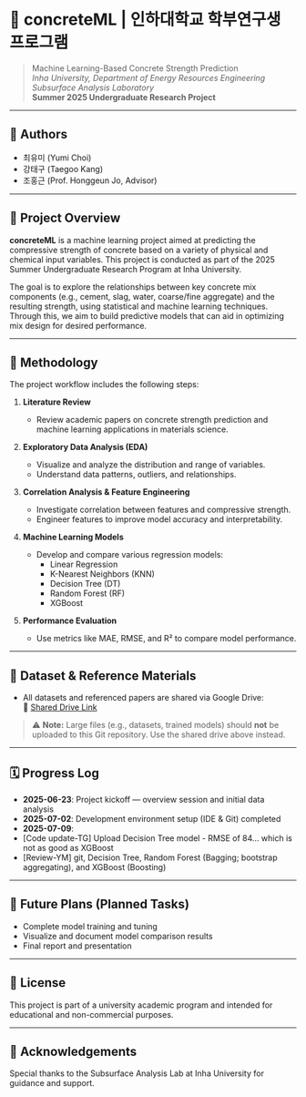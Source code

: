 # 🧱 concreteML | 인하대학교 학부연구생 프로그램 

> Machine Learning-Based Concrete Strength Prediction  
> *Inha University, Department of Energy Resources Engineering*  
> *Subsurface Analysis Laboratory*  
> **Summer 2025 Undergraduate Research Project**

---

## 👥 Authors
- 최유미 (Yumi Choi)  
- 강태구 (Taegoo Kang)  
- 조홍근 (Prof. Honggeun Jo, Advisor)

---

## 📌 Project Overview

**concreteML** is a machine learning project aimed at predicting the compressive strength of concrete based on a variety of physical and chemical input variables. This project is conducted as part of the 2025 Summer Undergraduate Research Program at Inha University.

The goal is to explore the relationships between key concrete mix components (e.g., cement, slag, water, coarse/fine aggregate) and the resulting strength, using statistical and machine learning techniques. Through this, we aim to build predictive models that can aid in optimizing mix design for desired performance.

---

## 🧪 Methodology

The project workflow includes the following steps:

1. **Literature Review**  
   - Review academic papers on concrete strength prediction and machine learning applications in materials science.

2. **Exploratory Data Analysis (EDA)**  
   - Visualize and analyze the distribution and range of variables.
   - Understand data patterns, outliers, and relationships.

3. **Correlation Analysis & Feature Engineering**  
   - Investigate correlation between features and compressive strength.
   - Engineer features to improve model accuracy and interpretability.

4. **Machine Learning Models**  
   - Develop and compare various regression models:
     - Linear Regression
     - K-Nearest Neighbors (KNN)
     - Decision Tree (DT)
     - Random Forest (RF)
     - XGBoost

5. **Performance Evaluation**  
   - Use metrics like MAE, RMSE, and R² to compare model performance.

---

## 📁 Dataset & Reference Materials

- All datasets and referenced papers are shared via Google Drive:  
  🔗 [Shared Drive Link](https://drive.google.com/drive/folders/12LrqvkB8Yzwcpy_Dk5VIbdD66YQ5jWrT?usp=sharing)

> ⚠️ **Note:** Large files (e.g., datasets, trained models) should **not** be uploaded to this Git repository. Use the shared drive above instead.

---

## 🗓️ Progress Log

- **2025-06-23**: Project kickoff — overview session and initial data analysis  
- **2025-07-02**: Development environment setup (IDE & Git) completed
- **2025-07-09**:
- [Code update-TG] Upload Decision Tree model - RMSE of 84... which is not as good as XGBoost
- [Review-YM] git, Decision Tree, Random Forest (Bagging; bootstrap aggregating), and XGBoost (Boosting)

---

## 📌 Future Plans (Planned Tasks)

- Complete model training and tuning
- Visualize and document model comparison results
- Final report and presentation

---

## 📜 License

This project is part of a university academic program and intended for educational and non-commercial purposes.

---

## 💬 Acknowledgements

Special thanks to the Subsurface Analysis Lab at Inha University for guidance and support.

